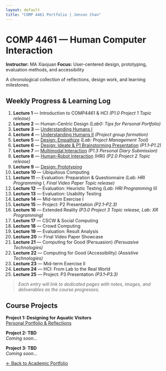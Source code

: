 ```yaml
---
layout: default
title: "COMP 4461 Portfolio | Jenson Chan"
---
```


# COMP 4461 — Human Computer Interaction

**Instructor:** MA Xiaojuan
**Focus:** User-centered design, prototyping, evaluation methods, and accessibility

A chronological collection of reflections, design work, and learning milestones.

## Weekly Progress & Learning Log

1. **Lecture 1** — Introduction to COMP4461 & HCI *(P1.0 Project 1 Topic release)*
2. **Lecture 2** — Human-Centric Design *(Lab0: Tips for Personal Portfolio)*
3. **Lecture 3** — [Understanding Humans I](/courses/4461/Lecture-3-&-4.html)
4. **Lecture 4** — [Understanding Humans II](/courses/4461/Lecture-3-&-4.html) *(Project group formation)*
5. **Lecture 5** — [Design: Empathize](/courses/4461/Lecture-5.html) *(Lab: Project Management Tool)*
6. **Lecture 6** — [Design: Ideate & P1 Brainstorming Presentation](/courses/4461/Lecture-6.html) *(P1.1–P1.2)*
7. **Lecture 7** — [Multimodal Interaction](/courses/4461/Lecture-7.html) *(P1.3 Personal Diary Submission)*
8. **Lecture 8** — [Human-Robot Interaction](/courses/4461/Lecture-8.html) (HRI) *(P2.0 Project 2 Topic release)*
9. **Lecture 9** — [Design: Prototyping](/courses/4461/Lecture-9.html) 
10. **Lecture 10** — Ubiquitous Computing
11. **Lecture 11** — Evaluation: Preparation & Questionnaire *(Lab: HRI Programming I, Final Video Paper Topic release)*
12. **Lecture 12** — Evaluation: Heuristic Testing *(Lab: HRI Programming II)*
13. **Lecture 13** — Evaluation: Usability Testing
14. **Lecture 14** — Mid-term Exercise I
15. **Lecture 15** — Project: P2 Presentation *(P2.1–P2.3)*
16. **Lecture 16** — Extended Reality *(P3.0 Project 3 Topic release, Lab: XR Programming)*
17. **Lecture 17** — CSCW & Social Computing
18. **Lecture 18** — Crowd Computing
19. **Lecture 19** — Evaluation: Result Analysis
20. **Lecture 20** — Final Video Paper Showcase
21. **Lecture 21** — Computing for Good (Persuasion) *(Persuasive Technologies)*
22. **Lecture 22** — Computing for Good (Accessibility) *(Assistive Technologies)*
23. **Lecture 23** — Mid-term Exercise II
24. **Lecture 24** — HCI: From Lab to the Real World
25. **Lecture 25** — Project: P3 Presentation *(P3.1–P3.3)*

> *Each entry will link to dedicated pages with notes, images, and deliverables as the course progresses.*

## Course Projects

**Project 1: Designing for Aquatic Visitors**  
[Personal Portfolio & Reflections](/courses/COMP4461-P1-personal-portfolio.html)

**Project 2: TBD**  
*Coming soon...*

**Project 3: TBD**  
*Coming soon...*

[← Back to Academic Portfolio](/portfolio.html)
